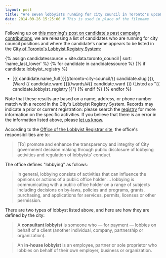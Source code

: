 ```yaml
---
layout: post
title: "Are seven lobbyists running for city council in Toronto's upcoming election?"
date: 2014-09-26 15:25:00 # This is used in place of the filename
---
```


Following up on [this morning's post on candidate's past campaign contributions](/2014/09/26/campaign-contributions/), we are releasing a list of candidates who are running for city council positions and where the candidate's name appears to be listed in the [City of Toronto's Lobbyist Registry System](http://app.toronto.ca/lobbyistsearch/disclaimer.do): 

{% assign candidatessource = site.data.toronto_council | sort: 'name_last_lower' %}
{% for candidate in candidatessource %}
{% if candidate.lobbyist_registry %}
* [{{ candidate.name_full }}](/toronto-city-council/{{ candidate.slug }}), [Ward {{ candidate.ward }}](/wards/#{{ candidate.ward }}) (Listed as "{{ candidate.lobbyist_registry }}")
{% endif %}
{% endfor %}

Note that these results are based on a name, address, or phone number match with a record in the City's Lobbyist Registry System. Records may indicate a prior or current registration: please search the [registry](http://app.toronto.ca/lobbyistsearch/disclaimer.do) for more information on the specific activities. If you believe that there is an error in the information listed above, please <a href="mailto:everycandidate@gmail.com">let us know</a>.

According to the [Office of the Lobbyist Registrar site](http://www1.toronto.ca/wps/portal/contentonly?vgnextoid=cf1fb7537e35f310VgnVCM10000071d60f89RCRD&appInstanceName=default), the office's responsibilities are to:

> [To] promote and enhance the transparency and integrity of City government decision making through public disclosure of lobbying activities and regulation of lobbyists' conduct.

The office defines "lobbying" as follows:

> In general, lobbying consists of activities that can influence the opinions or actions of a public office holder ... lobbying is communicating with a public office holder on a range of subjects including decisions on by-laws, policies and programs, grants, purchasing, and applications for services, permits, licenses or other permission.

There are two types of lobbyst listed above, and here are how they are defined by the city:

> A **consultant lobbyist** is someone who — for payment — lobbies on behalf of a client (another individual, company, partnership or organization). 

> An **in-house lobbyist** is an employee, partner or sole proprietor who lobbies on behalf of their own employer, business or organization. 
